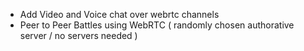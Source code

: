 - Add Video and Voice chat over webrtc channels
- Peer to Peer Battles using WebRTC ( randomly chosen authorative server / no servers needed )